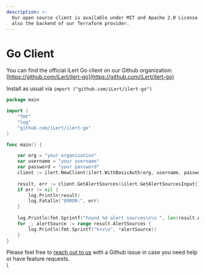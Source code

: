 ```yaml
---
description: >-
  Our open source client is available under MIT and Apache 2.0 License. It is
  also the backend of our Terraform provider.
---
```


# Go Client

You can find the official iLert Go client on our Github organization: [https://github.com/iLert/ilert-go](https://github.com/iLert/ilert-go)

Install as usual via `import ("github.com/iLert/ilert-go")`

```go
package main

import (
	"fmt"
	"log"
	"github.com/iLert/ilert-go"
)

func main() {

	var org = "your organization"
	var username = "your username"
	var password = "your password"	
	client := ilert.NewClient(ilert.WithBasicAuth(org, username, password))
	
	result, err := client.GetAlertSources(&ilert.GetAlertSourcesInput{})
	if err != nil {
		log.Println(result)
		log.Fatalln("ERROR:", err)
	}
	
	log.Println(fmt.Sprintf("Found %d alert sources\n\n ", len(result.AlertSources)))
	for _, alertSource := range result.AlertSources {
		log.Println(fmt.Sprintf("%+v\n", *alertSource))
	}
}
```

Please feel free to [reach out to us](../../contact.md) with a Github issue in case you need help or have feature requests.[\
](https://docs.ilert.com/rest-api/client-libraries)\
